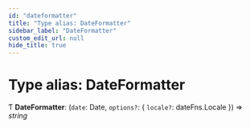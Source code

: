 ```yaml
---
id: "dateformatter"
title: "Type alias: DateFormatter"
sidebar_label: "DateFormatter"
custom_edit_url: null
hide_title: true
---
```


# Type alias: DateFormatter

Ƭ **DateFormatter**: (`date`: Date, `options?`: { `locale?`: dateFns.Locale  }) => *string*
